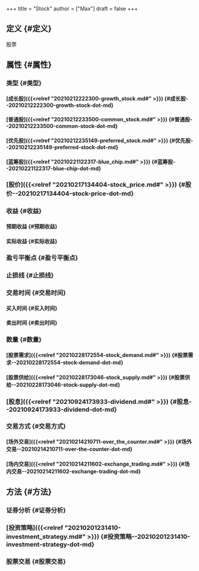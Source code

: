 +++
title = "Stock"
author = ["Max"]
draft = false
+++

## 定义 {#定义}

股票


## 属性 {#属性}


### 类型 {#类型}


#### [成长股]({{<relref "20210212222300-growth_stock.md#" >}}) {#成长股--20210212222300-growth-stock-dot-md}


#### [普通股]({{<relref "20210212233500-common_stock.md#" >}}) {#普通股--20210212233500-common-stock-dot-md}


#### [优先股]({{<relref "20210212235149-preferred_stock.md#" >}}) {#优先股--20210212235149-preferred-stock-dot-md}


#### [蓝筹股]({{<relref "20210221122317-blue_chip.md#" >}}) {#蓝筹股--20210221122317-blue-chip-dot-md}


### [股价]({{<relref "20210217134404-stock_price.md#" >}}) {#股价--20210217134404-stock-price-dot-md}


### 收益 {#收益}


#### 预期收益 {#预期收益}


#### 实际收益 {#实际收益}


### 盈亏平衡点 {#盈亏平衡点}


### 止损线 {#止损线}


### 交易时间 {#交易时间}


#### 买入时间 {#买入时间}


#### 卖出时间 {#卖出时间}


### 数量 {#数量}


#### [股票需求]({{<relref "20210228172554-stock_demand.md#" >}}) {#股票需求--20210228172554-stock-demand-dot-md}


#### [股票供给]({{<relref "20210228173046-stock_supply.md#" >}}) {#股票供给--20210228173046-stock-supply-dot-md}


### [股息]({{<relref "20210924173933-dividend.md#" >}}) {#股息--20210924173933-dividend-dot-md}


### 交易方式 {#交易方式}


#### [场外交易]({{<relref "20210214210711-over_the_counter.md#" >}}) {#场外交易--20210214210711-over-the-counter-dot-md}


#### [场内交易]({{<relref "20210214211602-exchange_trading.md#" >}}) {#场内交易--20210214211602-exchange-trading-dot-md}


## 方法 {#方法}


### 证券分析 {#证券分析}


### [投资策略]({{<relref "20210201231410-investment_strategy.md#" >}}) {#投资策略--20210201231410-investment-strategy-dot-md}


### 股票交易 {#股票交易}
